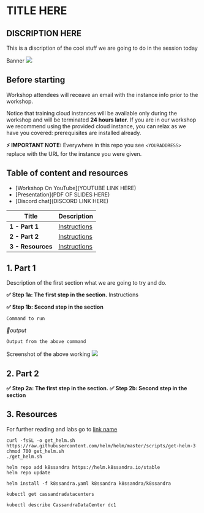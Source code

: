 # TITLE HERE

##  DISCRIPTION HERE
This is a discription of the cool stuff we are going to do in the session today

Banner
<img src="https://user-images.githubusercontent.com/blah/blahblah.png" width=“700” />

## Before starting
Workshop attendees will receave an email with the instance info prior to the workshop.

Notice that training cloud instances will be available only during the workshop and will be terminated **24 hours later**. If you are in our workshop we recommend using the provided cloud instance, you can relax as we have you covered: prerequisites are installed already.

**⚡ IMPORTANT NOTE:**
Everywhere in this repo you see `<YOURADDRESS>` replace with the URL for the instance you were given.  

## Table of content and resources

* [Workshop On YouTube](YOUTUBE LINK HERE)
* [Presentation](PDF OF SLIDES HERE)
* [Discord chat](DISCORD LINK HERE)

| Title  | Description
|---|---|
| **1 - Part 1** | [Instructions](#Part-1)  |
| **2 - Part 2** | [Instructions](#Part-2)  |
| **3 - Resources** | [Instructions](#Resources)  |

## 1. Part 1

Description of the first section what we are going to try and do.

**✅ Step 1a: The first step in the section.** 
Instructions

**✅ Step 1b: Second step in the section** 

```bash
Command to run
```

*📃output*
```bash
Output from the above command     
```
Screenshot of the above working
<img src="https://user-images.githubusercontent.com/blah/blahblah.png" width=“700” />

## 2. Part 2

**✅ Step 2a: The first step in the section.**
**✅ Step 2b: Second step in the section**

## 3. Resources
For further reading and labs go to 
[link name](URL) 


```
curl -fsSL -o get_helm.sh https://raw.githubusercontent.com/helm/helm/master/scripts/get-helm-3
chmod 700 get_helm.sh
./get_helm.sh
```

```
helm repo add k8ssandra https://helm.k8ssandra.io/stable
helm repo update
```

```
helm install -f k8ssandra.yaml k8ssandra k8ssandra/k8ssandra
```

```
kubectl get cassandradatacenters

kubectl describe CassandraDataCenter dc1
```



